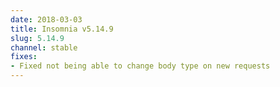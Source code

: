 ```yaml
---
date: 2018-03-03
title: Insomnia v5.14.9
slug: 5.14.9
channel: stable
fixes:
- Fixed not being able to change body type on new requests
---
```

